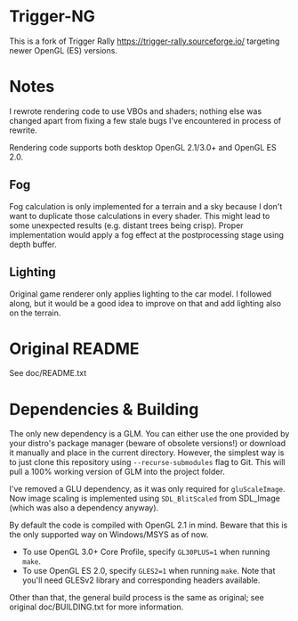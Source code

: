 Trigger-NG
===========
This is a fork of Trigger Rally https://trigger-rally.sourceforge.io/ targeting newer OpenGL (ES) versions.

# Notes

I rewrote rendering code to use VBOs and shaders; nothing else was changed apart from fixing a few stale bugs 
I've encountered in process of rewrite.

Rendering code supports both desktop OpenGL 2.1/3.0+ and OpenGL ES 2.0.

## Fog
Fog calculation is only implemented for a terrain and a sky because I don't want to duplicate those calculations in every shader.
This might lead to some unexpected results (e.g. distant trees being crisp).
Proper implementation would apply a fog effect at the postprocessing stage using depth buffer.

## Lighting
Original game renderer only applies lighting to the car model. I followed along, but it would be a good idea 
to improve on that and add lighting also on the terrain.

# Original README

See doc/README.txt

# Dependencies & Building

The only new dependency is a GLM. You can either use the one provided by your distro's package manager (beware of obsolete versions!) 
or download it manually and place in the current directory. However, the simplest way is to just clone this repository using 
`--recurse-submodules` flag to Git. This will pull a 100% working version of GLM into the project folder.

I've removed a GLU dependency, as it was only required for `gluScaleImage`. Now image scaling is implemented using `SDL_BlitScaled` 
from SDL_Image (which was also a dependency anyway).

By default the code is compiled with OpenGL 2.1 in mind. Beware that this is the only supported way on Windows/MSYS as of now. 
- To use OpenGL 3.0+ Core Profile, specify `GL30PLUS=1` when running `make`.
- To use OpenGL ES 2.0, specify `GLES2=1` when running `make`. Note that you'll need GLESv2 library and corresponding headers available.

Other than that, the general build process is the same as original; see original doc/BUILDING.txt for more information.
